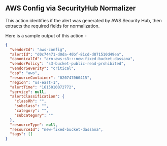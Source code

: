 ## AWS Config via SecurityHub Normalizer

This action identifies if the alert was generated by AWS Security Hub, then extracts the required fields for normalization.

Here is a sample output of this action -
```json
{
  "vendorId": "aws-config",
  "alertId": "d0c74471-d0da-40bf-81cd-d871510d49ea",
  "canonicalId": "arn:aws:s3:::new-fixed-bucket-dassana",
  "vendorPolicy": "s3-bucket-public-read-prohibited",
  "vendorSeverity": "critical",
  "csp": "aws",
  "resourceContainer": "020747060415",
  "region": "us-east-1",
  "alertTime": "1615010072772",
  "service": null,
  "alertClassification": {
    "classRh": "",
    "subclass": "",
    "category": "",
    "subcategory": ""
  },
  "resourceType": null,
  "resourceId": "new-fixed-bucket-dassana",
  "tags": []
}
```